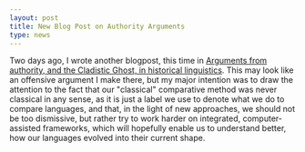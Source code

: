 ```yaml
---
layout: post
title: New Blog Post on Authority Arguments 
type: news
---
```


Two days ago, I wrote another blogpost, this time in [Arguments from authority, and the Cladistic Ghost, in historical linguistics](http://phylonetworks.blogspot.de/2017/09/arguments-from-authority-and-cladistic.html). This may look like an offensive argument I make there, but my major intention was to draw the attention to the fact that our "classical" comparative method was never classical in any sense, as it is just a label we use to denote what we do to compare languages, and that, in the light of new approaches, we should not be too dismissive, but rather try to work harder on integrated, computer-assisted frameworks, which will hopefully enable us to understand better, how our languages evolved into their current shape.



